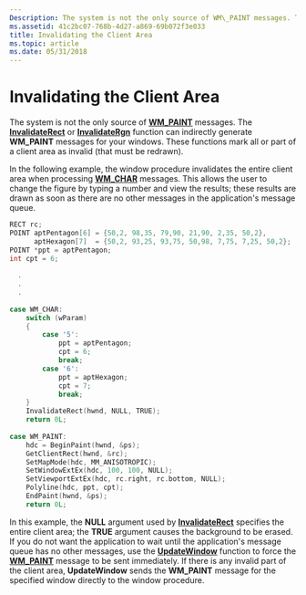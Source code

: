 ```yaml
---
Description: The system is not the only source of WM\_PAINT messages. The InvalidateRect or InvalidateRgn function can indirectly generate WM\_PAINT messages for your windows. These functions mark all or part of a client area as invalid (that must be redrawn).
ms.assetid: 41c2bc07-768b-4d27-a869-69b072f3e033
title: Invalidating the Client Area
ms.topic: article
ms.date: 05/31/2018
---
```


# Invalidating the Client Area

The system is not the only source of [**WM\_PAINT**](wm-paint.md) messages. The [**InvalidateRect**](/windows/desktop/api/Winuser/nf-winuser-invalidaterect) or [**InvalidateRgn**](/windows/desktop/api/Winuser/nf-winuser-invalidatergn) function can indirectly generate **WM\_PAINT** messages for your windows. These functions mark all or part of a client area as invalid (that must be redrawn).

In the following example, the window procedure invalidates the entire client area when processing [**WM\_CHAR**](../inputdev/wm-char.md) messages. This allows the user to change the figure by typing a number and view the results; these results are drawn as soon as there are no other messages in the application's message queue.


```C++
RECT rc;
POINT aptPentagon[6] = {50,2, 98,35, 79,90, 21,90, 2,35, 50,2}, 
      aptHexagon[7]  = {50,2, 93,25, 93,75, 50,98, 7,75, 7,25, 50,2}; 
POINT *ppt = aptPentagon; 
int cpt = 6; 
 
  . 
  . 
  . 
 
case WM_CHAR: 
    switch (wParam) 
    { 
        case '5': 
            ppt = aptPentagon; 
            cpt = 6; 
            break; 
        case '6': 
            ppt = aptHexagon; 
            cpt = 7; 
            break; 
    } 
    InvalidateRect(hwnd, NULL, TRUE); 
    return 0L; 
 
case WM_PAINT: 
    hdc = BeginPaint(hwnd, &ps); 
    GetClientRect(hwnd, &rc); 
    SetMapMode(hdc, MM_ANISOTROPIC); 
    SetWindowExtEx(hdc, 100, 100, NULL); 
    SetViewportExtEx(hdc, rc.right, rc.bottom, NULL); 
    Polyline(hdc, ppt, cpt); 
    EndPaint(hwnd, &ps); 
    return 0L; 
```



In this example, the **NULL** argument used by [**InvalidateRect**](/windows/desktop/api/Winuser/nf-winuser-invalidaterect) specifies the entire client area; the **TRUE** argument causes the background to be erased. If you do not want the application to wait until the application's message queue has no other messages, use the [**UpdateWindow**](/windows/desktop/api/Winuser/nf-winuser-updatewindow) function to force the [**WM\_PAINT**](wm-paint.md) message to be sent immediately. If there is any invalid part of the client area, **UpdateWindow** sends the **WM\_PAINT** message for the specified window directly to the window procedure.

 

 